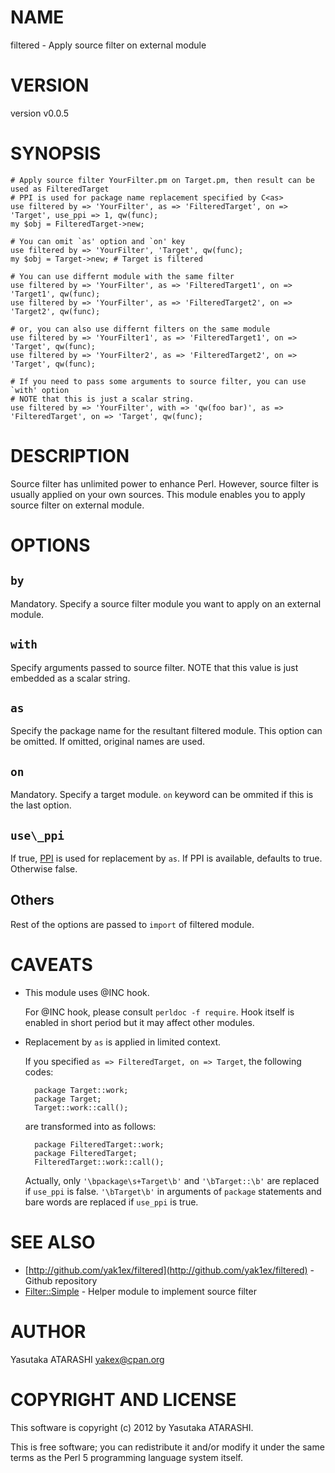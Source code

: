 # NAME

filtered - Apply source filter on external module

# VERSION

version v0.0.5

# SYNOPSIS

    # Apply source filter YourFilter.pm on Target.pm, then result can be used as FilteredTarget
    # PPI is used for package name replacement specified by C<as>
    use filtered by => 'YourFilter', as => 'FilteredTarget', on => 'Target', use_ppi => 1, qw(func);
    my $obj = FilteredTarget->new;

    # You can omit `as' option and `on' key
    use filtered by => 'YourFilter', 'Target', qw(func);
    my $obj = Target->new; # Target is filtered

    # You can use differnt module with the same filter
    use filtered by => 'YourFilter', as => 'FilteredTarget1', on => 'Target1', qw(func);
    use filtered by => 'YourFilter', as => 'FilteredTarget2', on => 'Target2', qw(func);

    # or, you can also use differnt filters on the same module
    use filtered by => 'YourFilter1', as => 'FilteredTarget1', on => 'Target', qw(func);
    use filtered by => 'YourFilter2', as => 'FilteredTarget2', on => 'Target', qw(func);

    # If you need to pass some arguments to source filter, you can use `with' option
    # NOTE that this is just a scalar string.
    use filtered by => 'YourFilter', with => 'qw(foo bar)', as => 'FilteredTarget', on => 'Target', qw(func);

# DESCRIPTION

Source filter has unlimited power to enhance Perl.
However, source filter is usually applied on your own sources.
This module enables you to apply source filter on external module.

# OPTIONS

## `by`

Mandatory. Specify a source filter module you want to apply on an external module.

## `with`

Specify arguments passed to source filter.  NOTE that this value is just embedded as a scalar string.

## `as`

Specify the package name for the resultant filtered module.
This option can be omitted. If omitted, original names are used.

## `on`

Mandatory. Specify a target module. `on` keyword can be ommited if this is the last option.

## `use\_ppi`

If true, [PPI](http://search.cpan.org/perldoc?PPI) is used for replacement by `as`. If PPI is available, defaults to true. Otherwise false.

## Others

Rest of the options are passed to `import` of filtered module.

# CAVEATS

- This module uses @INC hook.

    For @INC hook, please consult `perldoc -f require`. Hook itself is enabled in short period but it may affect other modules.

- Replacement by `as` is applied in limited context.

    If you specified `as => FilteredTarget, on => Target`, the following codes:

        package Target::work;
        package Target;
        Target::work::call();

    are transformed into as follows:

        package FilteredTarget::work;
        package FilteredTarget;
        FilteredTarget::work::call();

    Actually, only `'\bpackage\s+Target\b'` and `'\bTarget::\b'` are replaced if `use_ppi` is false. `'\bTarget\b'` in arguments of `package` statements and bare words are replaced if `use_ppi` is true.

# SEE ALSO

- [http://github.com/yak1ex/filtered](http://github.com/yak1ex/filtered) - Github repository
- [Filter::Simple](http://search.cpan.org/perldoc?Filter::Simple) - Helper module to implement source filter

# AUTHOR

Yasutaka ATARASHI <yakex@cpan.org>

# COPYRIGHT AND LICENSE

This software is copyright (c) 2012 by Yasutaka ATARASHI.

This is free software; you can redistribute it and/or modify it under
the same terms as the Perl 5 programming language system itself.
